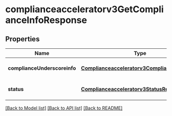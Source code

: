 # complianceacceleratorv3GetComplianceInfoResponse

## Properties
Name | Type | Description | Notes
------------ | ------------- | ------------- | -------------
**complianceUnderscoreinfo** | [**Complianceacceleratorv3ComplianceInfo**](Complianceacceleratorv3ComplianceInfo.md) |  | [optional] [default to null]
**status** | [**Complianceacceleratorv3StatusResponseBase**](Complianceacceleratorv3StatusResponseBase.md) |  | [optional] [default to null]

[[Back to Model list]](../README.md#documentation-for-models) [[Back to API list]](../README.md#documentation-for-api-endpoints) [[Back to README]](../README.md)


